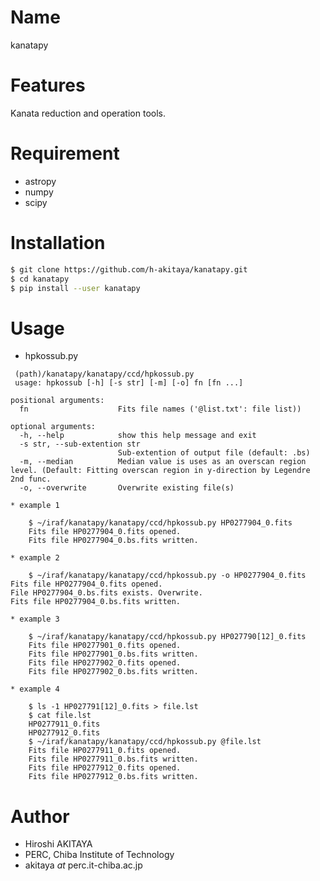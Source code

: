 # Name

kanatapy

# Features

Kanata reduction and operation tools.

# Requirement

* astropy
* numpy
* scipy

# Installation

```bash
$ git clone https://github.com/h-akitaya/kanatapy.git
$ cd kanatapy
$ pip install --user kanatapy
```
# Usage

* hpkossub.py
```
 (path)/kanatapy/kanatapy/ccd/hpkossub.py
 usage: hpkossub [-h] [-s str] [-m] [-o] fn [fn ...]

positional arguments:
  fn                    Fits file names ('@list.txt': file list))

optional arguments:
  -h, --help            show this help message and exit
  -s str, --sub-extention str
                        Sub-extention of output file (default: .bs)
  -m, --median          Median value is uses as an overscan region level. (Default: Fitting overscan region in y-direction by Legendre 2nd func.
  -o, --overwrite       Overwrite existing file(s)
```
    * example 1
```
	$ ~/iraf/kanatapy/kanatapy/ccd/hpkossub.py HP0277904_0.fits
	Fits file HP0277904_0.fits opened.
	Fits file HP0277904_0.bs.fits written.
```
	* example 2
```
	$ ~/iraf/kanatapy/kanatapy/ccd/hpkossub.py -o HP0277904_0.fits
Fits file HP0277904_0.fits opened.
File HP0277904_0.bs.fits exists. Overwrite.
Fits file HP0277904_0.bs.fits written.
```
	* example 3
```
	$ ~/iraf/kanatapy/kanatapy/ccd/hpkossub.py HP027790[12]_0.fits
	Fits file HP0277901_0.fits opened.
	Fits file HP0277901_0.bs.fits written.
	Fits file HP0277902_0.fits opened.
	Fits file HP0277902_0.bs.fits written.
```
	* example 4
```
	$ ls -1 HP027791[12]_0.fits > file.lst
	$ cat file.lst 
	HP0277911_0.fits
	HP0277912_0.fits
	$ ~/iraf/kanatapy/kanatapy/ccd/hpkossub.py @file.lst
	Fits file HP0277911_0.fits opened.
	Fits file HP0277911_0.bs.fits written.
	Fits file HP0277912_0.fits opened.
	Fits file HP0277912_0.bs.fits written.
```


# Author

* Hiroshi AKITAYA
* PERC, Chiba Institute of Technology
* akitaya _at_ perc.it-chiba.ac.jp


